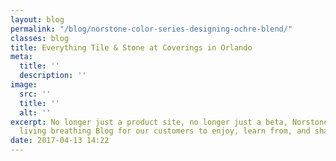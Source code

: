 ```yaml
---
layout: blog
permalink: "/blog/norstone-color-series-designing-ochre-blend/"
classes: blog
title: Everything Tile & Stone at Coverings in Orlando
meta:
  title: ''
  description: ''
image:
  src: ''
  title: ''
  alt: ''
excerpt: No longer just a product site, no longer just a beta, Norstone now has a
  living breathing Blog for our customers to enjoy, learn from, and share in...
date: 2017-04-13 14:22
---
```

